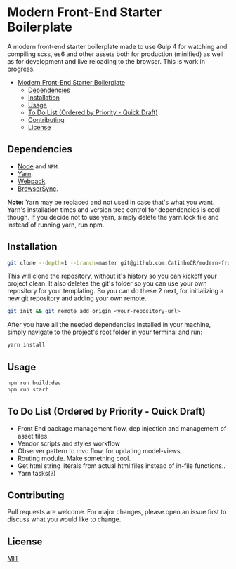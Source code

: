 # Modern Front-End Starter Boilerplate

A modern front-end starter boilerplate made to use Gulp 4 for watching and compiling scss, es6 and other assets both for production (minified) as well as for development and live reloading to the browser. This is work in progress.

- [Modern Front-End Starter Boilerplate](#modern-front-end-starter-boilerplate)
  - [Dependencies](#dependencies)
  - [Installation](#installation)
  - [Usage](#usage)
  - [To Do List (Ordered by Priority - Quick Draft)](#to-do-list-ordered-by-priority---quick-draft)
  - [Contributing](#contributing)
  - [License](#license)

## Dependencies

- [Node](https://nodejs.org/) and `NPM`.
- [Yarn](https://yarnpkg.com/getting-started).
- [Webpack](https://webpack.js.org/guides/installation/#global-installation).
- [BrowserSync](https://www.browsersync.io/).

**Note:** Yarn may be replaced and not used in case that's what you want. Yarn's installation times and version tree control for dependencies is cool though. If you decide not to use yarn, simply delete the yarn.lock file and instead of running yarn, run npm.

## Installation

```bash
git clone --depth=1 --branch=master git@github.com:CatinhoCR/modern-frontend-flow.git YourProjectFolder && rm -rf YourProjectFolder/.git
```

This will clone the repository, without it's history so you can kickoff your project clean. It also deletes the git's folder so you can use your own repository for your templating. So you can do these 2 next, for initializing a new git repository and adding your own remote.

```bash
git init && git remote add origin <your-repository-url>
```

After you have all the needed dependencies installed in your machine, simply navigate to the project's root folder in your terminal and run:

```bash
yarn install
```

## Usage

```bash
npm run build:dev
npm run start
```

## To Do List (Ordered by Priority - Quick Draft)

- Front End package management flow, dep injection and management of asset files.
- Vendor scripts and styles workflow
- Observer pattern to mvc flow, for updating model-views.
- Routing module. Make something cool.
- Get html string literals from actual html files instead of in-file functions..
- Yarn tasks(?)

## Contributing

Pull requests are welcome. For major changes, please open an issue first to discuss what you would like to change.

## License

[MIT](https://choosealicense.com/licenses/mit/)